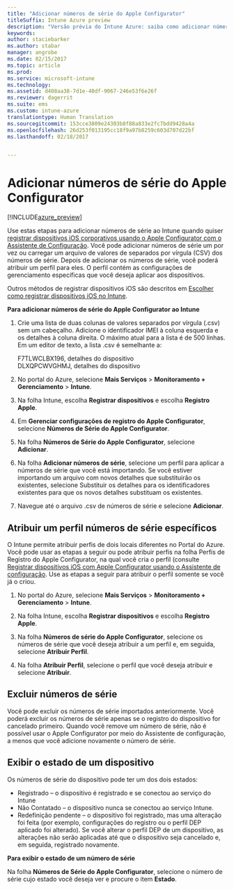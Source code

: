 ```yaml
---
title: "Adicionar números de série do Apple Configurator"
titleSuffix: Intune Azure preview
description: "Versão prévia do Intune Azure: saiba como adicionar números de série aos dispositivos iOS corporativos usando o Apple Configurator."
keywords: 
author: staciebarker
ms.author: stabar
manager: angrobe
ms.date: 02/15/2017
ms.topic: article
ms.prod: 
ms.service: microsoft-intune
ms.technology: 
ms.assetid: d408aa38-7d1e-40df-9067-246e53f6e26f
ms.reviewer: dagerrit
ms.suite: ems
ms.custom: intune-azure
translationtype: Human Translation
ms.sourcegitcommit: 153cce3809e24303b8f88a833e2fc7bdd9428a4a
ms.openlocfilehash: 26d253f013195cc18f9a97b8259c603d707d22bf
ms.lasthandoff: 02/18/2017


---
```


# <a name="add-apple-configurator-serial-numbers"></a>Adicionar números de série do Apple Configurator

[!INCLUDE[azure_preview](../includes/azure_preview.md)]

Use estas etapas para adicionar números de série ao Intune quando quiser [registrar dispositivos iOS corporativos usando o Apple Configurator com o Assistente de Configuração](enroll-ios-devices-with-apple-configurator-and-setup-assistant.md). Você pode adicionar números de série um por vez ou carregar um arquivo de valores de separados por vírgula (CSV) dos números de série. Depois de adicionar os números de série, você poderá atribuir um perfil para eles. O perfil contém as configurações de gerenciamento específicas que você deseja aplicar aos dispositivos.

Outros métodos de registrar dispositivos iOS são descritos em [Escolher como registrar dispositivos iOS no Intune](choose-ios-enrollment-method.md).

**Para adicionar números de série do Apple Configurator ao Intune**

1. Crie uma lista de duas colunas de valores separados por vírgula (.csv) sem um cabeçalho. Adicione o identificador IMEI à coluna esquerda e os detalhes à coluna direita. O máximo atual para a lista é de 500 linhas. Em um editor de texto, a lista .csv é semelhante a:

    F7TLWCLBX196, detalhes do dispositivo</br>
    DLXQPCWVGHMJ, detalhes do dispositivo

2. No portal do Azure, selecione **Mais Serviços** > **Monitoramento + Gerenciamento** > **Intune**.

3.  Na folha Intune, escolha **Registrar dispositivos** e escolha **Registro Apple**.

4. Em **Gerenciar configurações de registro do Apple Configurator**, selecione **Números de Série do Apple Configurator**.

5. Na folha **Números de Série do Apple Configurator**, selecione **Adicionar**.

6. Na folha **Adicionar números de série**, selecione um perfil para aplicar a números de série que você está importando. Se você estiver importando um arquivo com novos detalhes que substituirão os existentes, selecione Substituir os detalhes para os identificadores existentes para que os novos detalhes substituam os existentes.

7. Navegue até o arquivo .csv de números de série e selecione **Adicionar**.

## <a name="assign-a-profile-to-specific-serial-numbers"></a>Atribuir um perfil números de série específicos

O Intune permite atribuir perfis de dois locais diferentes no Portal do Azure. Você pode usar as etapas a seguir ou pode atribuir perfis na folha Perfis de Registro do Apple Configurator, na qual você cria o perfil (consulte [Registrar dispositivos iOS com Apple Configurator usando o Assistente de configuração](enroll-ios-devices-with-apple-configurator-and-setup-assistant.md). Use as etapas a seguir para atribuir o perfil somente se você já o criou.

1. No portal do Azure, selecione **Mais Serviços** > **Monitoramento + Gerenciamento** > **Intune**.

2. Na folha Intune, escolha **Registrar dispositivos** e escolha **Registro Apple**.

3. Na folha **Números de série do Apple Configurator**, selecione os números de série que você deseja atribuir a um perfil e, em seguida, selecione **Atribuir Perfil**.

4. Na folha **Atribuir Perfil**, selecione o perfil que você deseja atribuir e selecione **Atribuir**.

## <a name="delete-serial-numbers"></a>Excluir números de série
Você pode excluir os números de série importados anteriormente. Você poderá excluir os números de série apenas se o registro do dispositivo for cancelado primeiro. Quando você remove um número de série, não é possível usar o Apple Configurator por meio do Assistente de configuração, a menos que você adicione novamente o número de série.

## <a name="view-the-state-of-a-device"></a>Exibir o estado de um dispositivo
Os números de série do dispositivo pode ter um dos dois estados:

- Registrado – o dispositivo é registrado e se conectou ao serviço do Intune
- Não Contatado – o dispositivo nunca se conectou ao serviço Intune.
- Redefinição pendente – o dispositivo foi registrado, mas uma alteração foi feita (por exemplo, configurações do registro ou o perfil DEP aplicado foi alterado). Se você alterar o perfil DEP de um dispositivo, as alterações não serão aplicadas até que o dispositivo seja cancelado e, em seguida, registrado novamente.

**Para exibir o estado de um número de série**

Na folha **Números de Série do Apple Configurator**, selecione o número de série cujo estado você deseja ver e procure o item **Estado**.

